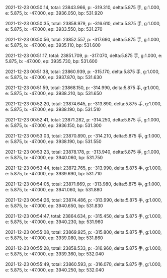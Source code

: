 2021-12-23 00:50:14, total: 23843.966, p: -319.310, delta:5.875 手, g:1.000, e: 5.875, b: -47.000, ep: 3936.050, bp: 531.920

2021-12-23 00:50:35, total: 23858.979, p: -316.610, delta:5.875 手, g:1.000, e: 5.875, b: -47.000, ep: 3933.550, bp: 531.270

2021-12-23 00:50:56, total: 23852.557, p: -317.690, delta:5.875 手, g:1.000, e: 5.875, b: -47.000, ep: 3935.110, bp: 531.600

2021-12-23 00:51:17, total: 23851.709, p: -317.070, delta:5.875 手, g:1.000, e: 5.875, b: -47.000, ep: 3935.730, bp: 531.600

2021-12-23 00:51:38, total: 23860.939, p: -315.170, delta:5.875 手, g:1.000, e: 5.875, b: -47.000, ep: 3937.870, bp: 531.630

2021-12-23 00:51:59, total: 23868.150, p: -314.990, delta:5.875 手, g:1.000, e: 5.875, b: -47.000, ep: 3938.210, bp: 531.650

2021-12-23 00:52:20, total: 23874.645, p: -313.890, delta:5.875 手, g:1.000, e: 5.875, b: -47.000, ep: 3938.190, bp: 531.510

2021-12-23 00:52:41, total: 23871.282, p: -314.250, delta:5.875 手, g:1.000, e: 5.875, b: -47.000, ep: 3936.150, bp: 531.300

2021-12-23 00:53:03, total: 23870.890, p: -314.210, delta:5.875 手, g:1.000, e: 5.875, b: -47.000, ep: 3938.190, bp: 531.550

2021-12-23 00:53:23, total: 23878.178, p: -313.940, delta:5.875 手, g:1.000, e: 5.875, b: -47.000, ep: 3940.060, bp: 531.750

2021-12-23 00:53:44, total: 23872.765, p: -313.990, delta:5.875 手, g:1.000, e: 5.875, b: -47.000, ep: 3939.690, bp: 531.710

2021-12-23 00:54:05, total: 23871.669, p: -313.980, delta:5.875 手, g:1.000, e: 5.875, b: -47.000, ep: 3941.060, bp: 531.880

2021-12-23 00:54:26, total: 23874.486, p: -313.990, delta:5.875 手, g:1.000, e: 5.875, b: -47.000, ep: 3940.650, bp: 531.830

2021-12-23 00:54:47, total: 23864.634, p: -315.450, delta:5.875 手, g:1.000, e: 5.875, b: -47.000, ep: 3940.230, bp: 531.960

2021-12-23 00:55:08, total: 23869.925, p: -315.800, delta:5.875 手, g:1.000, e: 5.875, b: -47.000, ep: 3939.080, bp: 531.860

2021-12-23 00:55:28, total: 23858.533, p: -316.960, delta:5.875 手, g:1.000, e: 5.875, b: -47.000, ep: 3939.360, bp: 532.040

2021-12-23 00:55:49, total: 23860.593, p: -316.070, delta:5.875 手, g:1.000, e: 5.875, b: -47.000, ep: 3940.250, bp: 532.040